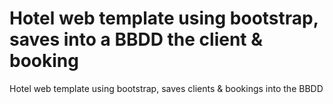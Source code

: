 # Hotel web template using bootstrap, saves into a BBDD the client & booking
Hotel web template using bootstrap, saves clients &amp; bookings into the BBDD 
